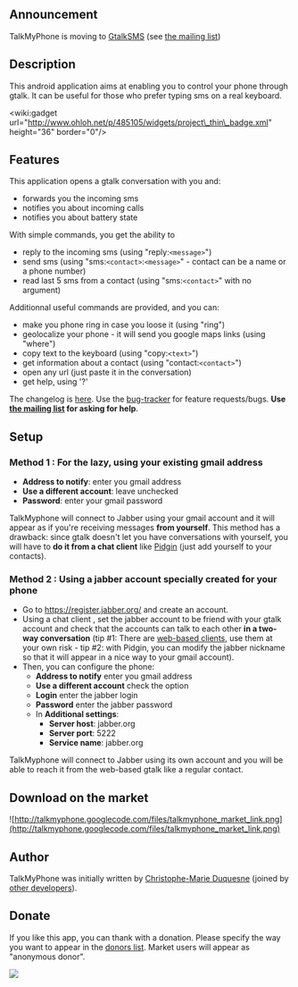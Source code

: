 ## Announcement ##

TalkMyPhone is moving to [GtalkSMS](https://code.google.com/p/gtalksms/) (see [the mailing list](https://groups.google.com/group/talkmyphone-users/browse_thread/thread/c52bb1514c0fcf3c))

## Description ##

This android application aims at enabling you to control your phone through gtalk. It can be useful for those who prefer typing sms on a real keyboard.

&lt;wiki:gadget url="http://www.ohloh.net/p/485105/widgets/project\_thin\_badge.xml" height="36" border="0"/&gt;

## Features ##

This application opens a gtalk conversation with you and:
  * forwards you the incoming sms
  * notifies you about incoming calls
  * notifies you about battery state

With simple commands, you get the ability to
  * reply to the incoming sms (using "reply:`<message>`")
  * send sms (using "sms:`<contact>`:`<message>`" - contact can be a name or a phone number)
  * read last 5 sms from a contact (using "sms:`<contact>`" with no argument)

Additionnal useful commands are provided, and you can:
  * make you phone ring in case you loose it (using "ring")
  * geolocalize your phone - it will send you google maps links (using "where")
  * copy text to the keyboard (using "copy:`<text>`")
  * get information about a contact (using "contact:`<contact>`")
  * open any url (just paste it in the conversation)
  * get help, using '?'

The changelog is [here](http://talkmyphone.googlecode.com/hg/Changelog). Use the [bug-tracker](https://code.google.com/p/talkmyphone/issues/list) for feature requests/bugs. **Use [the mailing list](http://groups.google.com/group/talkmyphone-users) for asking for help**.

## Setup ##

### Method 1 : For the lazy, using your existing gmail address ###

  * **Address to notify**: enter you gmail address
  * **Use a different account**: leave unchecked
  * **Password**: enter your gmail password

TalkMyphone will connect to Jabber using your gmail account and it will appear as if you're receiving messages **from yourself**. This method has a drawback: since gtalk doesn't let you have conversations with yourself, you will have to **do it from a chat client** like [Pidgin](http://pidgin.im/) (just add yourself to your contacts).

### Method 2 : Using a jabber account specially created for your phone ###

  * Go to https://register.jabber.org/ and create an account.
  * Using a chat client , set the jabber account to be friend with your gtalk account and check that the accounts can talk to each other **in a two-way conversation** (tip #1: There are [web-based clients](http://jwchat.org/), use them at your own risk - tip #2: with Pidgin, you can modify the jabber nickname so that it will appear in a nice way to your gmail account).
  * Then, you can configure the phone:
    * **Address to notify** enter you gmail address
    * **Use a different account** check the option
    * **Login** enter the jabber login
    * **Password** enter the jabber password
    * In **Additional settings**:
      * **Server host**: jabber.org
      * **Server port**: 5222
      * **Service name**: jabber.org

TalkMyphone will connect to Jabber using its own account and you will be able to reach it from the web-based gtalk like a regular contact.

## Download on the market ##

![http://talkmyphone.googlecode.com/files/talkmyphone_market_link.png](http://talkmyphone.googlecode.com/files/talkmyphone_market_link.png)

## Author ##

TalkMyPhone was initially written by [Christophe-Marie Duquesne](http://www.google.com/profiles/chm.duquesne) (joined by [other developers](http://talkmyphone.googlecode.com/hg/AUTHORS)).

## Donate ##

If you like this app, you can thank with a donation. Please specify the way you want to appear in the [donors list](http://talkmyphone.googlecode.com/hg/Donors). Market users will appear as "anonymous donor".

[![](https://www.paypal.com/en_US/i/btn/btn_donate_LG.gif)](https://www.paypal.com/cgi-bin/webscr?cmd=_donations&business=X6JDMQ6VWCH8J&lc=FR&item_name=TalkMyPhone&item_number=talkmyphone&currency_code=EUR&bn=PP%2dDonationsBF%3abtn_donate_LG%2egif%3aNonHosted)